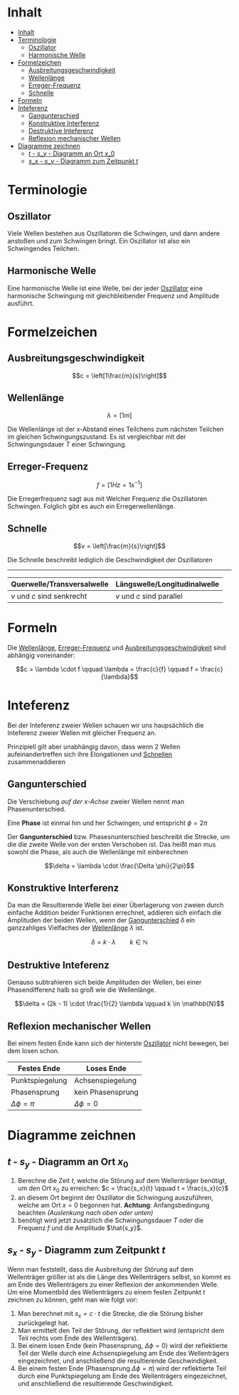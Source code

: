 # Inhalt

- [Inhalt](#inhalt)
- [Terminologie](#terminologie)
  - [Oszillator](#oszillator)
  - [Harmonische Welle](#harmonische-welle)
- [Formelzeichen](#formelzeichen)
  - [Ausbreitungsgeschwindigkeit](#ausbreitungsgeschwindigkeit)
  - [Wellenlänge](#wellenlänge)
  - [Erreger-Frequenz](#erreger-frequenz)
  - [Schnelle](#schnelle)
- [Formeln](#formeln)
- [Inteferenz](#inteferenz)
  - [Gangunterschied](#gangunterschied)
  - [Konstruktive Interferenz](#konstruktive-interferenz)
  - [Destruktive Inteferenz](#destruktive-inteferenz)
  - [Reflexion mechanischer Wellen](#reflexion-mechanischer-wellen)
- [Diagramme zeichnen](#diagramme-zeichnen)
  - [$t$ - $s\_y$ - Diagramm an Ort $x\_0$](#t---s_y---diagramm-an-ort-x_0)
  - [$s\_x$ - $s\_y$ - Diagramm zum Zeitpunkt $t$](#s_x---s_y---diagramm-zum-zeitpunkt-t)

# Terminologie

## Oszillator

Viele Wellen bestehen aus Oszillatoren die Schwingen, und dann andere anstoßen und zum Schwingen bringt. Ein Oszillator ist also ein Schwingendes Teilchen.

## Harmonische Welle

Eine harmonische Welle ist eine Welle, bei der jeder [Oszillator](#oszillator) eine harmonische Schwingung mit gleichbleibender Frequenz und Amplitude ausführt.


# Formelzeichen

## Ausbreitungsgeschwindigkeit

$$c = \left[1\frac{m}{s}\right]$$

## Wellenlänge

$$\lambda = \left[1m\right]$$

Die Wellenlänge ist der x-Abstand eines Teilchens zum nächsten Teilchen im gleichen Schwingungszustand. Es ist vergleichbar mit der Schwingungsdauer $T$ einer Schwingung.

## Erreger-Frequenz

$$f = \left[1 Hz = 1s^{-1}\right]$$

Die Erregerfrequenz sagt aus mit Welcher Frequenz die Oszillatoren Schwingen. Folglich gibt es auch ein Erregerwellenlänge.

## Schnelle

$$v = \left[\frac{m}{s}\right]$$

Die Schnelle beschreibt lediglich die Geschwindigkeit der Oszillatoren

---

Querwelle/Transversalwelle | Längswelle/Longitudinalwelle
---|---
$v$ und $c$ sind senkrecht | $v$ und $c$ sind parallel

# Formeln

Die [Wellenlänge](#wellenlänge), [Erreger-Frequenz](#erreger-frequenz) und [Ausbreitungsgeschwindigkeit](#ausbreitungsgeschwindigkeit) sind abhängig voneinander:

$$c = \lambda \cdot f \qquad \lambda = \frac{c}{f} \qquad f = \frac{c}{\lambda}$$

# Inteferenz

Bei der Inteferenz zweier Wellen schauen wir uns haupsächlich die Inteferenz zweier Wellen mit gleicher Frequenz an.

Prinzipiell gilt aber unabhängig davon, dass wenn 2 Wellen aufeinandertreffen sich ihre Elongationen und [Schnellen](#schnelle) zusammenaddieren

## Gangunterschied

Die Verschiebung *auf der x-Achse* zweier Wellen nennt man Phasenunterschied.

Eine **Phase** ist einmal hin und her Schwingen, und entspricht $\phi = 2\pi$

Der **Gangunterschied** bzw. Phasesnunterschied beschreibt die Strecke, um die die zweite Welle von der ersten Verschoben ist. Das heißt man mus sowohl die Phase, als auch die Wellenlänge mit einberechnen

$$\delta = \lambda \cdot \frac{\Delta \phi}{2\pi}$$

## Konstruktive Interferenz

Da man die Resultierende Welle bei einer Überlagerung von zweien durch einfache Addition beider Funktionen errechnet, addieren sich einfach die Amplituden der beiden Wellen, wenn der [Gangunterschied](#gangunterschied) $\delta$ ein ganzzahliges Vielfaches der [Wellenlänge](#wellenlänge) $\lambda$ ist.

$$\delta = k \cdot \lambda \qquad k \in \mathbb{N}$$

## Destruktive Inteferenz

Genauso subtrahieren sich beide Amplituden der Wellen, bei einer Phasendifferenz halb so groß wie die Wellenlänge.

$$\delta = (2k - 1) \cdot \frac{1}{2} \lambda \qquad k \in \mathbb{N}$$

## Reflexion mechanischer Wellen

Bei einem festen Ende kann sich der hinterste [Oszillator](#oszillator) nicht bewegen, bei dem losen schon.

Festes Ende | Loses Ende
---|---
Punktspiegelung | Achsenspiegelung
Phasensprung | kein Phasensprung
$\Delta \phi = \pi$ | $\Delta \phi = 0$

# Diagramme zeichnen

## $t$ - $s_y$ - Diagramm an Ort $x_0$

1. Berechne die Zeit $t$, welche die Störung auf dem Wellenträger benötigt, um den Ort $x_0$ zu erreichen: $c = \frac{s_x}{t} \qquad t = \frac{s_x}{c}$
2. an diesem Ort beginnt der Oszillator die Schwingung auszuführen, welche am Ort $x=0$ begonnen hat. **Achtung**: Anfangsbedingung beachten *(Auslenkung nach oben oder unten)*
3. benötigt wird jetzt zusätzlich die Schwingungsdauer $T$ oder die Frequenz $f$ und die Amplitude $\hat{s_y}$.

## $s_x$ - $s_y$ - Diagramm zum Zeitpunkt $t$

Wenn man feststellt, dass die Ausbreitung der Störung auf dem Wellenträger größer ist als die Länge des Wellenträgers selbst, so kommt es am Ende des Wellenträgers zu einer Reflexion der ankommenden Welle.  
Um eine Momentbild des Wellenträgers zu einem festen Zeitpunkt $t$ zeichnen zu können, geht man wie folgt vor:

 1. Man berechnet mit $s_x = c \cdot t$ die Strecke, die die Störung bisher zurückgelegt hat.
 2. Man ermittelt den Teil der Störung, der reflektiert wird (entspricht dem Teil rechts vom Ende des Wellenträgers).
 3. Bei einem losen Ende (kein Phasensprung, $\Delta \phi = 0$) wird der reflektierte Teil der Welle durch eine Achsenspiegelung am Ende des Wellenträgers eingezeichnet, und anschließend die resultierende Geschwindigkeit.
 4. Bei einem festen Ende (Phasensprung $\Delta \phi = \pi$) wird der reflektierte Teil durch eine Punktspiegelung am Ende des Wellenträgers eingezeichnet, und anschließend die resultierende Geschwindigkeit.
